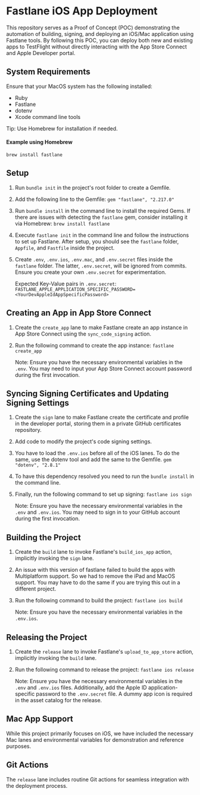 Fastlane iOS App Deployment
===========================

This repository serves as a Proof of Concept (POC) demonstrating the automation of building, signing, and deploying an iOS/Mac application using Fastlane tools. By following this POC, you can deploy both new and existing apps to TestFlight without directly interacting with the App Store Connect and Apple Developer portal.

System Requirements
-------------------

Ensure that your MacOS system has the following installed:

-   Ruby
-   Fastlane
-   dotenv
-   Xcode command line tools

Tip: Use Homebrew for installation if needed.
#### Example using Homebrew
`brew install fastlane`

Setup
-----

1.  Run `bundle init` in the project's root folder to create a Gemfile.

2.  Add the following line to the Gemfile:
 `gem "fastlane", "2.217.0"`
3. Run `bundle install` in the command line to install the required Gems. If there are issues with detecting the `fastlane` gem, consider installing it via Homebrew:
`brew install fastlane`

4. Execute `fastlane init` in the command line and follow the instructions to set up Fastlane. After setup, you should see the `fastlane` folder, `Appfile`, and `Fastfile` inside the project.

5. Create `.env`, `.env.ios`, `.env.mac`, and `.env.secret` files inside the `fastlane` folder. The latter, `.env.secret`, will be ignored from commits. Ensure you create your own `.env.secret` for experimentation.

    Expected Key-Value pairs in `.env.secret`:
 `FASTLANE_APPLE_APPLICATION_SPECIFIC_PASSWORD=<YourDevAppleIdAppSpecificPassword>`

Creating an App in App Store Connect
------------------------------------

1.  Create the `create_app` lane to make Fastlane create an app instance in App Store Connect using the `sync_code_signing` action.

2.  Run the following command to create the app instance:
 `fastlane create_app`

    Note: Ensure you have the necessary environmental variables in the `.env`.  You may need to input your App Store Connect account password during the first invocation.

Syncing Signing Certificates and Updating Signing Settings
----------------------------------------------------------

1.  Create the `sign` lane to make Fastlane create the certificate and profile in the developer portal, storing them in a private GitHub certificates repository.
2.  Add code to modify the project's code signing settings.
3.  You have to load the `.env.ios` before all of the iOS lanes. To do the same, use the dotenv tool and add the same to the Gemfile. 
`gem "dotenv", "2.8.1"`
4.  To have this dependency resolved you need to run the `bundle install` in the command line.
5.  Finally, run the following command to set up signing:
 `fastlane ios sign`

    Note: Ensure you have the necessary environmental variables in the `.env` and `.env.ios`. You may need to sign in to your GitHub account during the first invocation.

Building the Project
--------------------

1.  Create the `build` lane to invoke Fastlane's `build_ios_app` action, implicitly invoking the `sign` lane.
2.  An issue with this version of fastlane failed to build the apps with Multiplatform support. So we had to remove the iPad and MacOS support. You may have to do the same if you are trying this out in a different project.
3.  Run the following command to build the project:
`fastlane ios build`

    Note: Ensure you have the necessary environmental variables in the `.env.ios`.

Releasing the Project
---------------------

1.  Create the `release` lane to invoke Fastlane's `upload_to_app_store` action, implicitly invoking the `build` lane.

2.  Run the following command to release the project:
 `fastlane ios release`

    Note: Ensure you have the necessary environmental variables in the `.env` and `.env.ios` files. Additionally, add the Apple ID application-specific password to the `.env.secret` file. A dummy app icon is required in the asset catalog for the release.

Mac App Support
---------------

While this project primarily focuses on iOS, we have included the necessary Mac lanes and environmental variables for demonstration and reference purposes.

Git Actions
-----------

The `release` lane includes routine Git actions for seamless integration with the deployment process.
